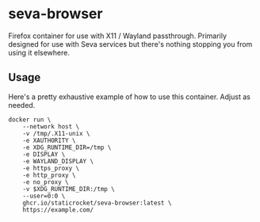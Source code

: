 # seva-browser

Firefox container for use with X11 / Wayland passthrough. Primarily designed
for use with Seva services but there's nothing stopping you from using it
elsewhere.

## Usage

Here's a pretty exhaustive example of how to use this container. Adjust as needed.

```
docker run \
	--network host \
	-v /tmp/.X11-unix \
	-e XAUTHORITY \
	-e XDG_RUNTIME_DIR=/tmp \
	-e DISPLAY \
	-e WAYLAND_DISPLAY \
	-e https_proxy \
	-e http_proxy \
	-e no_proxy \
	-v $XDG_RUNTIME_DIR:/tmp \
	--user=0:0 \
	ghcr.io/staticrocket/seva-browser:latest \
	https://example.com/
```
